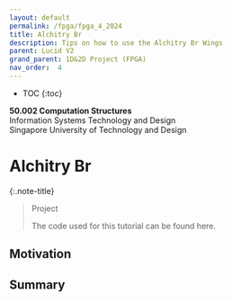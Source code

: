 ```yaml
---
layout: default
permalink: /fpga/fpga_4_2024
title: Alchitry Br 
description: Tips on how to use the Alchitry Br Wings
parent: Lucid V2
grand_parent: 1D&2D Project (FPGA)
nav_order:  4
---
```



* TOC
{:toc}

**50.002 Computation Structures**
<br>
Information Systems Technology and Design
<br>
Singapore University of Technology and Design


# Alchitry Br

{:.note-title}
> Project
> 
> The code used for this tutorial can be found here. 

## Motivation


## Summary

